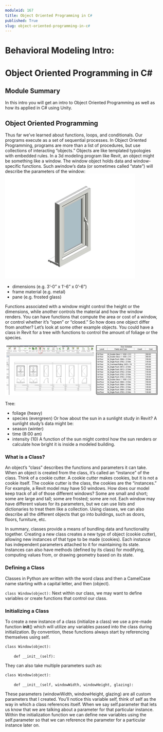 ```yaml
---
moduleid: 167
title: Object Oriented Programming in C#
published: True
slug: object-oriented-programming-in-c#
---
```


Behavioral Modeling Intro:
===========================================

# Object Oriented Programming in C#
## Module Summary

In this intro you will get an intro to Object Oriented Programming as well as how its applied in C# using Unity.


## Object Oriented Programming
Thus far we’ve learned about functions, loops, and conditionals. Our programs execute as a set of sequential processes.
In Object Oriented Programming, programs are more than a list of procedures, but use collections of interacting “objects.” Objects are like templated typologies with embedded rules.
In a 3d modeling program like Revit, an object might be something like a window. The window object holds data and window-specific functions. Such awindow’s data (or sometimes called “state”) will describe the parameters of the window:
![oop](images/oop-1.jpeg#img-full)
- dimensions (e.g. 3’-0” x 1’-6” x 0’-6”)
- frame material (e.g. metal)
- pane (e.g. frosted glass)


Functions associated with a window might control the height or the dimensions, while another controls the material and how the window renders. You can have functions that compute the area or cost of a window, or control whether it’s “open” or “closed.”
So how does one object differ from another? Let’s look at some other example objects. You could have a class in Revit for a tree with functions to control the amount of foliage or the species.

![oop](images/oop-2.png#img-full)

Tree:
- foliage (heavy)
- species (evergreen)
Or how about the sun in a sunlight study in Revit? A sunlight study’s data might be:
- season (winter)
- time (8:00 am)
- intensity (10)
A function of the sun might control how the sun renders or calculate how bright it is inside a modeled building.

### What is a Class?
An object’s “class” describes the functions and parameters it can take. When an object is created from the class, it’s called an “instance” of the class.
Think of a cookie cutter. A cookie cutter makes cookies, but it is not a cookie itself. The cookie cutter is the class, the cookies are the “instances.”
For example, a Revit model may have 50 windows. How does our model keep track of all of those different windows? Some are small and short; some are large and tall; some are frosted; some are not. Each window may have different values for its parameters, but we can use lists and dictionaries to treat them like a collection.
Using classes, we can also describe all the different objects that go into buildings, such as doors, floors, furniture, etc.


In summary, classes provide a means of bundling data and functionality together. Creating a new class creates a new type of object (cookie cutter), allowing new instances of that type to be made (cookies). Each instance has independent parameters attached to it for maintaining its state. Instances can also have methods (defined by its class) for modifying, computing values from, or drawing geometry based on its state.

### Defining a Class
Classes in Python are written with the word class and then a CamelCase name starting with a capital letter, and then (object).

```class Window(object):```
Next within our class, we may want to define variables or create functions that control our class.

### Initializing a Class
To create a new instance of a class (initialize a class) we use a pre-made function __init__() which will utilize any variables passed into the class during initialization. By convention, these functions always start by referencing themselves using self.

```
class Window(object):
    
    def __init__(self):
```

They can also take multiple parameters such as:
```
class Window(object):
    
    def __init__(self, windowWidth, windowHeight, glazing):
```

These parameters (windowWidth, windowHeight, glazing) are all custom parameters that I created.
You’ll notice this variable self, think of self as the way in which a class references itself.
When we say self.parameter that lets us know that we are talking about a parameter for that particular instance. Within the initialization function we can define new variables using the self.parameter so that we can reference the parameter for a particular instance later on.


